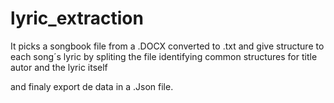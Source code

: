 # lyric_extraction

It picks a songbook file from a .DOCX converted to .txt
and give structure to each song´s lyric by spliting the file
identifying common structures for title autor and the lyric itself

and finaly export de data in a .Json file.